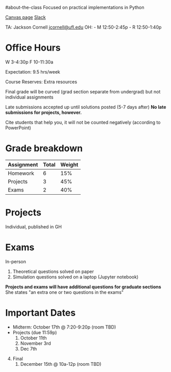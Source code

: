 #about-the-class
Focused on practical implementations in Python

[Canvas page](https://ufl.instructure.com/courses/459156)
[Slack](https://app.slack.com/client/T03T7Q97DTL)

TA: Jackson Cornell
jcornell@ufl.edu
OH:
	- M 12:50-2:45p
	- R 12:50-1:40p

# Office Hours
W 3-4:30p
F 10-11:30a

Expectation: 9.5 hrs/week

Course Reserves: Extra resources

Final grade will be curved (grad section separate from undergrad) but not individual assignments

Late submissions accepted up until solutions posted (5-7 days after)
**No late submissions for projects, however.**

Cite students that help you, it will not be counted negatively (according to PowerPoint)

# Grade breakdown
| Assignment | Total | Weight |
| - | - | - |
| Homework | 6 | 15% |
| Projects | 3 | 45% |
| Exams | 2 | 40% |

# Projects
Individual, published in GH

# Exams
In-person

1. Theoretical questions solved on paper
2. Simulation questions solved on a laptop (Jupyter notebook)

**Projects and exams will have additional questions for graduate sections**
She states "an extra one or two questions in the exams"

# Important Dates
- Midterm: October 17th @ 7:20-9:20p (room TBD)
- Projects (due 11:59p)
	1. October 11th
	2. November 3rd
	3. Dec 7th
4. Final
	1. December 15th @ 10a-12p (room TBD)


